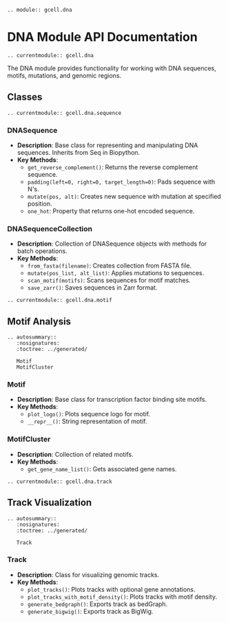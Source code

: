 ```{eval-rst}
.. module:: gcell.dna
```

# DNA Module API Documentation

```{eval-rst}
.. currentmodule:: gcell.dna
```

The DNA module provides functionality for working with DNA sequences, motifs, mutations, and genomic regions.

## Classes

```{eval-rst}
.. currentmodule:: gcell.dna.sequence
```

### DNASequence

- **Description**: Base class for representing and manipulating DNA sequences. Inherits from Seq in Biopython.
- **Key Methods**:
  - `get_reverse_complement()`: Returns the reverse complement sequence.
  - `padding(left=0, right=0, target_length=0)`: Pads sequence with N's.
  - `mutate(pos, alt)`: Creates new sequence with mutation at specified position.
  - `one_hot`: Property that returns one-hot encoded sequence.

### DNASequenceCollection

- **Description**: Collection of DNASequence objects with methods for batch operations.
- **Key Methods**:
  - `from_fasta(filename)`: Creates collection from FASTA file.
  - `mutate(pos_list, alt_list)`: Applies mutations to sequences.
  - `scan_motif(motifs)`: Scans sequences for motif matches.
  - `save_zarr()`: Saves sequences in Zarr format.

```{eval-rst}
.. currentmodule:: gcell.dna.motif
```

## Motif Analysis

```{eval-rst}
.. autosummary::
   :nosignatures:
   :toctree: ../generated/

   Motif
   MotifCluster
```

### Motif

- **Description**: Base class for transcription factor binding site motifs.
- **Key Methods**:
  - `plot_logo()`: Plots sequence logo for motif.
  - `__repr__()`: String representation of motif.

### MotifCluster

- **Description**: Collection of related motifs.
- **Key Methods**:
  - `get_gene_name_list()`: Gets associated gene names.

```{eval-rst}
.. currentmodule:: gcell.dna.track
```

## Track Visualization

```{eval-rst}
.. autosummary::
   :nosignatures:
   :toctree: ../generated/

   Track
```

### Track

- **Description**: Class for visualizing genomic tracks.
- **Key Methods**:
  - `plot_tracks()`: Plots tracks with optional gene annotations.
  - `plot_tracks_with_motif_density()`: Plots tracks with motif density.
  - `generate_bedgraph()`: Exports track as bedGraph.
  - `generate_bigwig()`: Exports track as BigWig.
